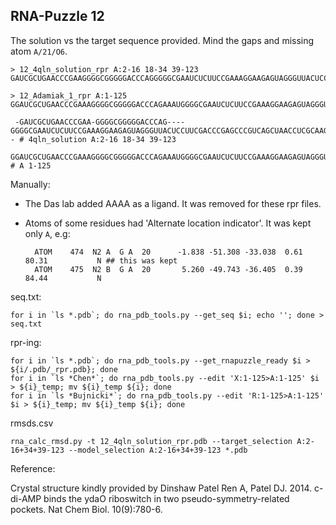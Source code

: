 RNA-Puzzle 12
-----------------------------------------------------------------------------

The solution vs the target sequence provided. Mind the gaps and missing atom `A/21/O6`.

```
> 12_4qln_solution_rpr A:2-16 18-34 39-123
GAUCGCUGAACCCGAAGGGGCGGGGGACCCAGGGGGCGAAUCUCUUCCGAAAGGAAGAGUAGGGUUACUCCUUCGACCCGAGCCCGUCAGCUAACCUCGCAAGCGUCCGAAGGAGAA

> 12_Adamiak_1_rpr A:1-125
GGAUCGCUGAACCCGAAAGGGGCGGGGGACCCAGAAAUGGGGCGAAUCUCUUCCGAAAGGAAGAGUAGGGUUACUCCUUCGACCCGAGCCCGUCAGCUAACCUCGCAAGCGUCCGAAGGAGAAUC

```

```
 -GAUCGCUGAACCCGAA-GGGGCGGGGGACCCAG----GGGGCGAAUCUCUUCCGAAAGGAAGAGUAGGGUUACUCCUUCGACCCGAGCCCGUCAGCUAACCUCGCAAGCGUCCGAAGGAGAA-- # 4qln_solution A:2-16 18-34 39-123
 GGAUCGCUGAACCCGAAAGGGGCGGGGGACCCAGAAAUGGGGCGAAUCUCUUCCGAAAGGAAGAGUAGGGUUACUCCUUCGACCCGAGCCCGUCAGCUAACCUCGCAAGCGUCCGAAGGAGAAUC # A 1-125
```

Manually:

- The Das lab added AAAA as a ligand. It was removed for these rpr files.
- Atoms of some residues had 'Alternate location indicator'. It was kept only `A`, e.g:

		ATOM    474  N2 A  G A  20      -1.838 -51.308 -33.038  0.61 80.31           N ## this was kept
		ATOM    475  N2 B  G A  20       5.260 -49.743 -36.405  0.39 84.44           N

seq.txt:

	for i in `ls *.pdb`; do rna_pdb_tools.py --get_seq $i; echo ''; done > seq.txt

rpr-ing:

	for i in `ls *.pdb`; do rna_pdb_tools.py --get_rnapuzzle_ready $i > ${i/.pdb/_rpr.pdb}; done
	for i in `ls *Chen*`; do rna_pdb_tools.py --edit 'X:1-125>A:1-125' $i > ${i}_temp; mv ${i}_temp ${i}; done
	for i in `ls *Bujnicki*`; do rna_pdb_tools.py --edit 'R:1-125>A:1-125' $i > ${i}_temp; mv ${i}_temp ${i}; done

rmsds.csv

	rna_calc_rmsd.py -t 12_4qln_solution_rpr.pdb --target_selection A:2-16+34+39-123 --model_selection A:2-16+34+39-123 *.pdb
    	
Reference:

Crystal structure kindly provided by Dinshaw Patel
Ren A, Patel DJ. 2014. c-di-AMP binds the ydaO riboswitch in two pseudo-symmetry-related pockets. Nat Chem Biol. 10(9):780-6.
